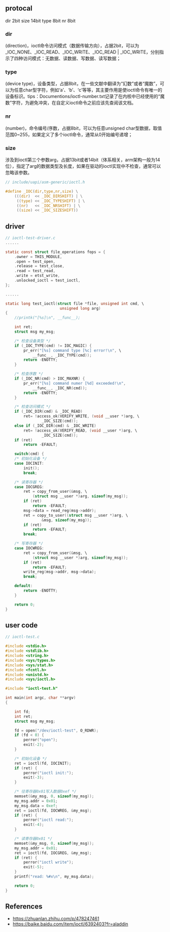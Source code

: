 
## protocal

dir    2bit
size   14bit
type   8bit
nr     8bit

### dir
(direction)，ioctl命令访问模式（数据传输方向），占据2bit，可以为_IOC_NONE、_IOC_READ、_IOC_WRITE、_IOC_READ | _IOC_WRITE，分别指示了四种访问模式：无数据、读数据、写数据、读写数据；
### type
(device type)，设备类型，占据8bit，在一些文献中翻译为“幻数”或者“魔数”，可以为任意char型字符，例如‘a’、‘b’、‘c’等等，其主要作用是使ioctl命令有唯一的设备标识。tips：Documentions/ioctl-number.txt记录了在内核中已经使用的“魔数”字符，为避免冲突，在自定义ioctl命令之前应该先查阅该文档。



### nr
(number)，命令编号/序数，占据8bit，可以为任意unsigned char型数据，取值范围0~255，如果定义了多个ioctl命令，通常从0开始编号递增；

### size
涉及到ioctl第三个参数arg，占据13bit或者14bit（体系相关，arm架构一般为14位），指定了arg的数据类型及长度，如果在驱动的ioctl实现中不检查，通常可以忽略该参数。

```c
// include/uapi/asm-generic/ioctl.h

#define _IOC(dir,type,nr,size) \
    (((dir)  << _IOC_DIRSHIFT) | \
     ((type) << _IOC_TYPESHIFT) | \
     ((nr)   << _IOC_NRSHIFT) | \
     ((size) << _IOC_SIZESHIFT))
```




## driver

``` c
// ioctl-test-driver.c
......

static const struct file_operations fops = {
    .owner = THIS_MODULE,
    .open = test_open,
    .release = test_close,
    .read = test_read,
    .write = etst_write,
    .unlocked_ioctl = test_ioctl,
};

......

static long test_ioctl(struct file *file, unsigned int cmd, \
                        unsigned long arg)
{
    //printk("[%s]\n", __func__);

    int ret;
    struct msg my_msg;

    /* 检查设备类型 */
    if (_IOC_TYPE(cmd) != IOC_MAGIC) {
        pr_err("[%s] command type [%c] error!\n", \
            __func__, _IOC_TYPE(cmd));
        return -ENOTTY; 
    }

    /* 检查序数 */
    if (_IOC_NR(cmd) > IOC_MAXNR) { 
        pr_err("[%s] command numer [%d] exceeded!\n", 
            __func__, _IOC_NR(cmd));
        return -ENOTTY;
    }    

    /* 检查访问模式 */
    if (_IOC_DIR(cmd) & _IOC_READ)
        ret= !access_ok(VERIFY_WRITE, (void __user *)arg, \
                _IOC_SIZE(cmd));
    else if (_IOC_DIR(cmd) & _IOC_WRITE)
        ret= !access_ok(VERIFY_READ, (void __user *)arg, \
                _IOC_SIZE(cmd));
    if (ret)
        return -EFAULT;

    switch(cmd) {
    /* 初始化设备 */
    case IOCINIT:
        init();
        break;

    /* 读寄存器 */
    case IOCGREG:
        ret = copy_from_user(&msg, \
            (struct msg __user *)arg, sizeof(my_msg));
        if (ret) 
            return -EFAULT;
        msg->data = read_reg(msg->addr);
        ret = copy_to_user((struct msg __user *)arg, \
                &msg, sizeof(my_msg));
        if (ret) 
            return -EFAULT;
        break;

    /* 写寄存器 */
    case IOCWREG:
        ret = copy_from_user(&msg, \
            (struct msg __user *)arg, sizeof(my_msg));
        if (ret) 
            return -EFAULT;
        write_reg(msg->addr, msg->data);
        break;

    default:
        return -ENOTTY;
    }

    return 0;
}
```
## user code

``` c
// ioctl-test.c

#include <stdio.h>
#include <stdlib.h>
#include <string.h>
#include <sys/types.h>
#include <sys/stat.h>
#include <fcntl.h>
#include <unistd.h>
#include <sys/ioctl.h> 

#include "ioctl-test.h"

int main(int argc, char **argv)
{

    int fd;
    int ret;
    struct msg my_msg;

    fd = open("/dev/ioctl-test", O_RDWR);
    if (fd < 0) {
        perror("open");
        exit(-2);
    }

    /* 初始化设备 */
    ret = ioctl(fd, IOCINIT);
    if (ret) {
        perror("ioctl init:");
        exit(-3);
    }

    /* 往寄存器0x01写入数据0xef */
    memset(&my_msg, 0, sizeof(my_msg));
    my_msg.addr = 0x01;
    my_msg.data = 0xef;
    ret = ioctl(fd, IOCWREG, &my_msg);
    if (ret) {
        perror("ioctl read:");
        exit(-4);
    }

    /* 读寄存器0x01 */
    memset(&my_msg, 0, sizeof(my_msg));
    my_msg.addr = 0x01;
    ret = ioctl(fd, IOCGREG, &my_msg);
    if (ret) {
        perror("ioctl write");
        exit(-5);
    }
    printf("read: %#x\n", my_msg.data);

    return 0;
}
```

## References

- https://zhuanlan.zhihu.com/p/478247461
- https://baike.baidu.com/item/ioctl/6392403?fr=aladdin

